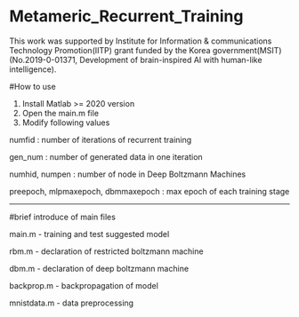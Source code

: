 # Metameric_Recurrent_Training

This work was supported by Institute for Information & communications Technology Promotion(IITP) grant funded by the Korea government(MSIT) (No.2019-0-01371, Development of brain-inspired AI with human-like intelligence).

#How to use

1. Install Matlab >= 2020 version
2. Open the main.m file
3. Modify following values

numfid : number of iterations of recurrent training

gen_num : number of generated data in one iteration

numhid, numpen : number of node in Deep Boltzmann Machines

preepoch, mlpmaxepoch, dbmmaxepoch : max epoch of each training stage
*****
#brief introduce of main files

main.m - training and test suggested model

rbm.m - declaration of restricted boltzmann machine

dbm.m - declaration of deep boltzmann machine

backprop.m - backpropagation of model

mnistdata.m - data preprocessing
